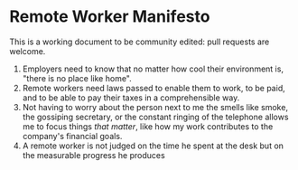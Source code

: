 # Remote Worker Manifesto

This is a working document to be community edited: pull requests are welcome.

1. Employers need to know that no matter how cool their environment is, "there is no place like home".
2. Remote workers need laws passed to enable them to work, to be paid, and to be able to pay their taxes in a comprehensible way.
3. Not having to worry about the person next to me the smells like smoke, the gossiping secretary, or the constant ringing of the telephone allows me to focus things *that matter*, like how my work contributes to the company's financial goals.  
4. A remote worker is not judged on the time he spent at the desk but on the measurable progress he produces